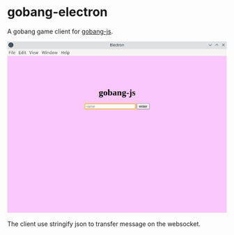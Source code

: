 # gobang-electron

A gobang game client for [gobang-js](https://github.com/lusterofgem/gobang-js).

![preview](https://github.com/lusterofgem/gobang-electron/blob/main/assets/images/preview.png)

The client use stringify json to transfer message on the websocket.
